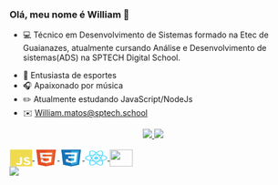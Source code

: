 ### Olá, meu nome é William 👋

- 💻 Técnico em Desenvolvimento de Sistemas formado na Etec de Guaianazes, atualmente cursando Análise e Desenvolvimento de sistemas(ADS) na SPTECH Digital School.
<!-- 💬 Ask me about ...-->
- 🏀 Entusiasta de esportes
- 🎧 Apaixonado por música
- ✏️ Atualmente estudando JavaScript/NodeJs
- ✉️ William.matos@sptech.school

<div align="center">
  <a href="https://github.com/william5827">
  <img height="180em" src="https://github-readme-stats.vercel.app/api?username=william5827&show_icons=true&theme=dark&include_all_commits=true&count_private=true"/>
  <img height="180em" src="https://github-readme-stats.vercel.app/api/top-langs/?username=william5827&layout=compact&langs_count=7&theme=dark"/>
</div>

 <div style="display: inline_block"><br>
  <img align="center" height="30" width="40" src="https://raw.githubusercontent.com/devicons/devicon/master/icons/javascript/javascript-plain.svg">
  <img align="center" height="30" width="40" src="https://raw.githubusercontent.com/devicons/devicon/master/icons/html5/html5-original.svg">
  <img align="center" height="30" width="40" src="https://raw.githubusercontent.com/devicons/devicon/master/icons/css3/css3-original.svg">
  <img align="center" height="30" width="40" src="https://raw.githubusercontent.com/devicons/devicon/master/icons/react/react-original.svg">
  <img align="center" height="30" width="40" src="https://cdn.jsdelivr.net/gh/devicons/devicon/icons/nodejs/nodejs-original.svg">         
</div>
  
  <div>
    <a href="linkedin.com/in/william-da-silva-matos-25a8b0242" target="_blank"><img src="https://img.shields.io/badge/-LinkedIn-%230077B5?style=for-the-badge&logo=linkedin&logoColor=white" target="_blank"></a> 
  </div>

